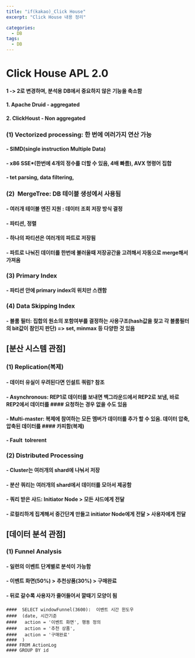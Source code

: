 ```yaml
---
title: "if(kakao)_Click House"
excerpt: "Click House 내용 정리"

categories:
  - DB
tags:
  - DB
---
```


# Click House APL 2.0
#### 1 -> 2로 변경하며, 분석용 DB에서 중요하지 않은 기능을 축소함
#### 1. Apache Druid - aggregated
#### 2. ClickHoust - Non aggregated

### (1) Vectorized processing: 한 번에 여러가지 연산 가능
#### - SIMD(single instruction Multiple Data)
#### - x86 SSE*(한번에 4개의 정수를 더할 수 있음, 4배 빠름), AVX 명령어 집합
#### - tet parsing, data filtering, 
### (2)  MergeTree: DB 테이블 생성에서 사용됨
#### - 여러개 테이블 엔진 지원 : 데이터 조회 저장 방식 결정
#### - 파티션, 정렬
#### - 하나의 파티션은 여러개의 파트로 저장됨
#### - 파트로 나눠진 데이터를 한번에 불러올때 저장공간을 고려해서 자동으로 merge해서 가져옴
### (3) Primary Index
#### - 파티션 안에 primary index의 위치만 스캔함
### (4) Data Skipping Index
#### - 블룸 필터: 집합의 원소의 포함여부를 결정하는 사용구조(hash값을 찾고 각 블룸필터의 bit값이 참인지 판단) => set, minmax 등 다양한 것 있음

## [분산 시스템 관점]
### (1) Replication(복제)
#### - 데이터 유실이 우려된다면 인설트 쿼럼? 참조
#### - Asynchronous: REP1로 데이터를 보내면 백그라운드에서 REP2로 보냄, 바로 REP2에서 데이터를 #### 요청하는 경우 없을 수도 있음
#### - Multi-master: 복제에 참여하는 모든 멤버가 데이터를 추가 할 수 있음. 데이터 압축, 압축된 데이터를 #### 카피함(복제)
#### - Fault  tolrerent
### (2) Distributed Processing
#### - Cluster는 여러개의 shard에 나눠서 저장 
#### - 분산 쿼리는 여러개의 shard에서 데이터를 모아서 제공함
#### - 쿼리 받은 샤드: Initiator Node > 모든 샤드에게 전달
#### - 로컬리하게 집계해서 중간단계 만들고 initiator Node에게 전달 > 사용자에게 전달

## [데이터 분석 관점]
### (1) Funnel Analysis
#### - 일련의 이벤트 단계별로 분석이 가능함
#### - 이벤트 화면(50%) > 추천상품(30%) > 구매완료
#### - 뒤로 갈수록 사용자가 줄어들어서 깔때기 모양이 됨

```
####  SELECT windowFunnel(3600):  이벤트 시간 윈도우
####  (date, 시간기준
####   action = '이벤트 화면', 행동 정의
####   action = '추천 상품',
####   action = '구매완료'
####  )
#### FROM ActionLog
#### GROUP BY id
```